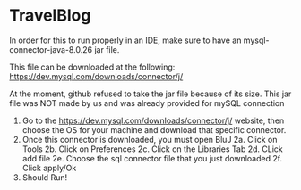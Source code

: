# TravelBlog


In order for this to run properly in an IDE, make sure to have an mysql-connector-java-8.0.26 jar file.

This file can be downloaded at the following: https://dev.mysql.com/downloads/connector/j/

At the moment, github refused to take the jar file because of its size. This jar file was NOT made by us and was already provided for mySQL connection


1. Go to the https://dev.mysql.com/downloads/connector/j/ website, then choose the OS for your machine and download that specific connector. 
2. Once this connector is downloaded, you must open BluJ
          2a. Click on Tools
          2b. Click on Preferences
          2c. Click on the Libraries Tab
          2d. CLick add file
          2e. Choose the sql connector file that you just downloaded
          2f. Click apply/Ok
3. Should Run!
